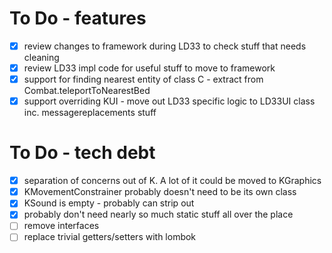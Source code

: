 # To Do - features

- [x] review changes to framework during LD33 to check stuff that needs cleaning
- [x] review LD33 impl code for useful stuff to move to framework
- [x] support for finding nearest entity of class C - extract from Combat.teleportToNearestBed
- [x] support overriding KUI - move out LD33 specific logic to LD33UI class inc. messagereplacements stuff

# To Do - tech debt

- [x] separation of concerns out of K. A lot of it could be moved to KGraphics
- [x] KMovementConstrainer probably doesn't need to be its own class
- [x] KSound is empty - probably can strip out
- [x] probably don't need nearly so much static stuff all over the place
- [ ] remove interfaces
- [ ] replace trivial getters/setters with lombok